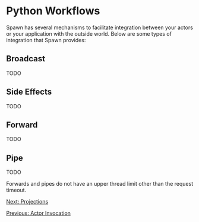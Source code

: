 # Python Workflows

Spawn has several mechanisms to facilitate integration between your actors or your application with the outside world. Below are some types of integration that Spawn provides:

## Broadcast

TODO

## Side Effects

TODO

## Forward

TODO

## Pipe

TODO

Forwards and pipes do not have an upper thread limit other than the request timeout.

[Next: Projections](projections.md)

[Previous: Actor Invocation](actor_invocation.md)